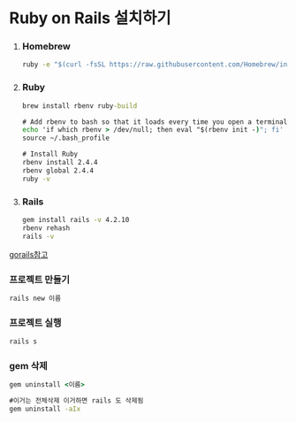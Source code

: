 # Ruby on Rails 설치하기

1. ### Homebrew

   ~~~cmd
   ruby -e "$(curl -fsSL https://raw.githubusercontent.com/Homebrew/install/master/install)"
   ~~~

2. ### Ruby

   ~~~cmd
   brew install rbenv ruby-build
   
   # Add rbenv to bash so that it loads every time you open a terminal
   echo 'if which rbenv > /dev/null; then eval "$(rbenv init -)"; fi' >> ~/.bash_profile
   source ~/.bash_profile
   
   # Install Ruby
   rbenv install 2.4.4
   rbenv global 2.4.4
   ruby -v
   ~~~

3. ### Rails

   ~~~cmd
   gem install rails -v 4.2.10
   rbenv rehash
   rails -v
   ~~~



[gorails참고](https://gorails.com/setup/osx/10.13-high-sierra)

### 프로젝트 만들기

~~~cmd
rails new 이름
~~~



### 프로젝트 실행

~~~cmd
rails s
~~~



### gem 삭제

~~~cmd
gem uninstall <이름>

#이거는 전체삭제 이거하면 rails 도 삭제됨
gem uninstall -aIx
~~~

